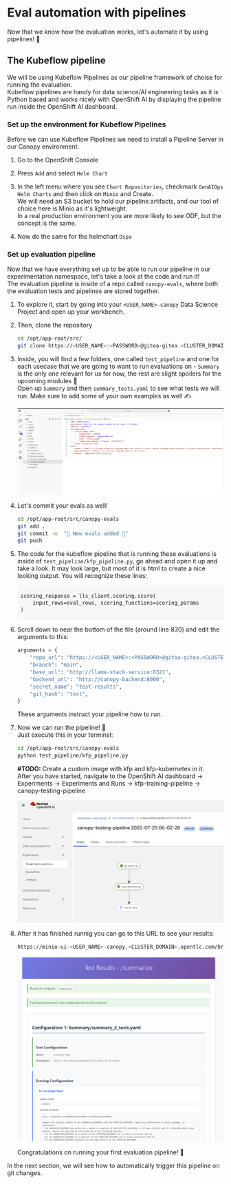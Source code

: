 # Eval automation with pipelines

Now that we know how the evaluation works, let's automate it by using pipelines! 🎢  

## The Kubeflow pipeline

We will be using Kubeflow Pipelines as our pipeline framework of choise for running the evaluation.  
Kubeflow pipelines are handy for data science/AI engineering tasks as it is Python based and works nicely with OpenShift AI by displaying the pipeline run inside the OpenShift AI dashboard.


### Set up the environment for Kubeflow Pipelines

Before we can use Kubeflow Pipelines we need to install a Pipeline Server in our Canopy environment.

1. Go to the OpenShift Console

2. Press `Add` and select `Helm Chart`

3. In the left menu where you see `Chart Repositories`, checkmark `GenAIOps Helm Charts` and then click on `Minio` and Create.  
We will need an S3 bucket to hold our pipeline artifacts, and our tool of choice here is Minio as it's lightweight.  
In a real production environment you are more likely to see ODF, but the concept is the same.  

4. Now do the same for the helmchart `Dspa`

### Set up evaluation pipeline

Now that we have everything set up to be able to run our pipeline in our experimentation namespace, let's take a look at the code and run it!  
The evaluation pipeline is inside of a repo called `canopy-evals`, where both the evaluation tests and pipelines are stored together. 

1. To explore it, start by going into your `<USER_NAME>-canopy` Data Science Project and open up your workbench.

2. Then, clone the repository 
   ```bash
   cd /opt/app-root/src/
   git clone https://<USER_NAME>:<PASSWORD>@gitea-gitea.<CLUSTER_DOMAIN>/<USER_NAME>/canopy-evals.git
   ```
3. Inside, you will find a few folders, one called `test_pipeline` and one for each usecase that we are going to want to run evaluations on - `Summary` is the only one relevant for us for now, the rest are slight spoilers for the upcoming modules 🤫  
Open up `Summary` and then `summary_tests.yaml` to see what tests we will run. Make sure to add some of your own examples as well ✍️

    ![summary_test.png](images/summary_tests.png)

4. Let's commit your evals as well!
   
    ```bash
    cd /opt/app-root/src/canopy-evals
    git add .
    git commit -m  "🌼 New evals added 🌼"
    git push 
    ```

5. The code for the kubeflow pipeline that is running these evaluations is inside of `test_pipeline/kfp_pipeline.py`, go ahead and open it up and take a look. It may look large, but most of it is html to create a nice looking output. You will recognize these lines: 

    <div class="highlight" style="background: #f7f7f7">
    <pre><code class="language- bash">
    scoring_response = lls_client.scoring.score(
        input_rows=eval_rows, scoring_functions=scoring_params
    )
    </code></pre>
    </div>

6. Scroll down to near the bottom of the file (around line 830) and edit the arguments to this:
    ```python
    arguments = {
        "repo_url": "https://<USER_NAME>:<PASSWORD>@gitea-gitea.<CLUSTER_DOMAIN>/<USER_NAME>/canopy-evals.git", # 🚨 replace with your own repo URL
        "branch": "main",
        "base_url": "http://llama-stack-service:8321",
        "backend_url": "http://canopy-backend:8000",
        "secret_name": "test-results",
        "git_hash": "test",
    }
    ```
    These arguments instruct your pipeline how to run.


7. Now we can run the pipeline! 🙌  
    Just execute this in your terminal:
    ```bash
    cd /opt/app-root/src/canopy-evals
    python test_pipeline/kfp_pipeline.py
    ```
    **#TODO:** Create a custom image with kfp and kfp-kubernetes in it.  
    After you have started, navigate to the OpenShift AI dashboard -> Experiments -> Experiments and Runs -> kfp-training-pipeline -> canopy-testing-pipeline  

    ![running-kfp-pipeline](images/running-kfp-pipeline.png)
82. After it has finished runnig you can go to this URL to see your results:  
    ```bash
    https://minio-ui-<USER_NAME>-canopy.<CLUSTER_DOMAIN>.opentlc.com/browser/test-results
    ```

    ![test-results](images/test-results.png)

    Congratulations on running your first evaluation pipeline! 🎉


In the next section, we will see how to automatically trigger this pipeline on git changes.